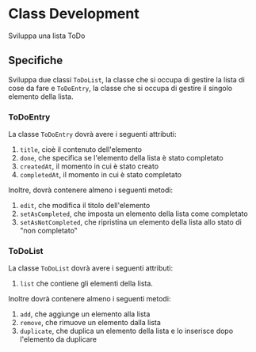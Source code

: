 # Class Development

Sviluppa una lista ToDo

## Specifiche

Sviluppa due classi `ToDoList`, la classe che si occupa di gestire la lista di cose da fare e `ToDoEntry`, la classe che si occupa di gestire il singolo elemento della lista.

### ToDoEntry

La classe `ToDoEntry` dovrà avere i seguenti attributi:

1. `title`, cioè il contenuto dell'elemento
2. `done`, che specifica se l'elemento della lista è stato completato
3. `createdAt`, il momento in cui è stato creato
4. `completedAt`, il momento in cui è stato completato

Inoltre, dovrà contenere almeno i seguenti metodi:

1. `edit`, che modifica il titolo dell'elemento
2. `setAsCompleted`, che imposta un elemento della lista come completato
3. `setAsNotCompleted`, che ripristina un elemento della lista allo stato di "non completato"

### ToDoList

La classe `ToDoList` dovrà avere i seguenti attributi:

1. `list` che contiene gli elementi della lista.
   
Inoltre dovrà contenere almeno i seguenti metodi:

1. `add`, che aggiunge un elemento alla lista
2. `remove`, che rimuove un elemento dalla lista
3. `duplicate`, che duplica un elemento della lista e lo inserisce dopo l'elemento da duplicare
